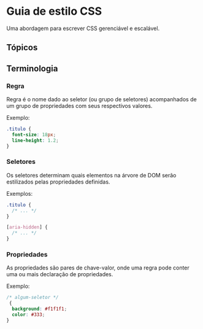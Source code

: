 # Guia de estilo CSS

Uma abordagem para escrever CSS gerenciável e escalável.

## Tópicos

## Terminologia

### Regra

Regra é o nome dado ao seletor (ou grupo de seletores) acompanhados de um grupo de propriedades com seus respectivos valores.

Exemplo:

```css
.titulo {
  font-size: 18px;
  line-height: 1.2;
}
```

### Seletores

Os seletores determinam quais elementos na árvore de DOM serão estilizados pelas propriedades definidas.

Exemplos:

```css
.titulo {
  /* ... */
}

[aria-hidden] {
  /* ... */
}
```

### Propriedades

As propriedades são pares de chave-valor, onde uma regra pode conter uma ou mais declaração de propriedades.

Exemplo:

```css
/* algum-seletor */
 {
  background: #f1f1f1;
  color: #333;
}
```
